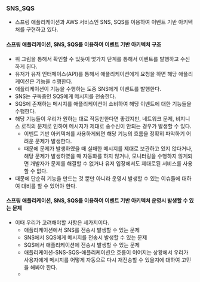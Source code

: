 


### SNS_SQS

- 스프링 애플리케이션과 AWS 서비스인 SNS, SQS를 이용하여 이벤트 기반 아키텍처를 구현하고 있다.


#### 스프링 애플리케이션, SNS, SQS를 이용하여 이벤트 기반 아키텍처 구조

- 위 그림을 통해서 확인할 수 있듯이 몇가지 단계를 통해서 이벤트를 발행하고 수신하게 된다.
- 유저가 유저 인터페이스(API)를 통해서 애플리케이션에게 요청을 하면 해당 애플리케이션은 기능을 수행한다.
- 애플리케이션이 기능을 수행하는 도중 SNS에게 이벤트를 발행한다.
- SNS는 구독중인 SQS에게 메시지를 전송한다.
- SQS에 존재하는 메시지를 애플리케이션이 소비하여 해당 이벤트에 대한 기능들을 수행한다.
- 해당 기능들이 우리가 원하는 대로 작동만한다면 좋겠지만, 네트워크 문제, 비지니스 로직의 문제로 인하여 메시지가 제대로 송수신이 안되는 경우가 발생할 수 있다.
  - 이벤트 기반 아키텍처를 사용하게되면 해당 기능의 흐름을 정확히 파악하기 어려운 문제가 발생한다.
  - 때문에 문제가 발생하였을 때 실패한 메시지를 제대로 보관하고 있지 않다거나, 해당 문제가 발생하였을 때 자동화를 하지 않거나, 모니터링을 수행하지 않게되면 개발자가 문제를 해결할 수 없거나 유저 입장에서도 제대로된 서비스를 사용할 수 없다.
- 때문에 단순히 기능을 만드는 것 뿐만 아니라 운영시 발생할 수 있는 이슈들에 대하여 대비를 할 수 있어야 한다.


#### 스프링 애플리케이션, SNS, SQS를 이용하여 이벤트 기반 아키텍처 운영시 발생할 수 있는 문제
- 이때 우리가 고려해야할 사항은 세가지이다.
  - 애플리케이션에서 SNS를 전송시 발생할 수 있는 문제
  - SNS에서 SQS에게 메시지를 전송시 발생할 수 있는 문제
  - SQS에서 애플리케이션에 전송시 발생할 수 있는 문제
  - 애플리케이션-SNS-SQS-애플리케이션으 흐름이 이어지는 상황에서 우리가 사용자에게 메시지를 어떻게 자동으로 다시 재전송할 수 있을지에 대하여 고민을 해봐야 한다.
  - 